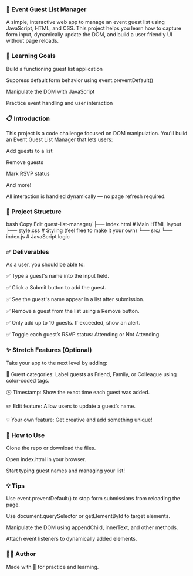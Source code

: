### 🎉 Event Guest List Manager

A simple, interactive web app to manage an event guest list using JavaScript, HTML, and CSS. This project helps you learn how to capture form input, dynamically update the DOM, and build a user friendly UI without page reloads.

### 🧠 Learning Goals
Build a functioning guest list application

Suppress default form behavior using event.preventDefault()

Manipulate the DOM with JavaScript

Practice event handling and user interaction

### 📋 Introduction
This project is a code challenge focused on DOM manipulation. You'll build an Event Guest List Manager that lets users:

Add guests to a list

Remove guests

Mark RSVP status

And more!

All interaction is handled dynamically — no page refresh required.

### 📁 Project Structure
bash
Copy
Edit
guest-list-manager/
├── index.html        # Main HTML layout
├── style.css         # Styling (feel free to make it your own)
└── src/
    └── index.js      # JavaScript logic
    
### ✅ Deliverables
As a user, you should be able to:

✅ Type a guest's name into the input field.

✅ Click a Submit button to add the guest.

✅ See the guest's name appear in a list after submission.

✅ Remove a guest from the list using a Remove button.

✅ Only add up to 10 guests. If exceeded, show an alert.

✅ Toggle each guest’s RSVP status: Attending or Not Attending.

### ✨ Stretch Features (Optional)
Take your app to the next level by adding:

🎨 Guest categories: Label guests as Friend, Family, or Colleague using color-coded tags.

🕒 Timestamp: Show the exact time each guest was added.

✏️ Edit feature: Allow users to update a guest’s name.

💡 Your own feature: Get creative and add something unique!

### 🚀 How to Use
Clone the repo or download the files.

Open index.html in your browser.

Start typing guest names and managing your list!

### 💡 Tips
Use event.preventDefault() to stop form submissions from reloading the page.

Use document.querySelector or getElementById to target elements.

Manipulate the DOM using appendChild, innerText, and other methods.

Attach event listeners to dynamically added elements.

### 🧑‍💻 Author
Made with 💛 for practice and learning.

